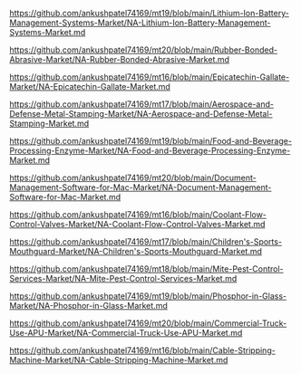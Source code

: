 <p><a href="https://github.com/ankushpatel74169/mt19/blob/main/Lithium-Ion-Battery-Management-Systems-Market/NA-Lithium-Ion-Battery-Management-Systems-Market.md">https://github.com/ankushpatel74169/mt19/blob/main/Lithium-Ion-Battery-Management-Systems-Market/NA-Lithium-Ion-Battery-Management-Systems-Market.md</a></p><p><a href="https://github.com/ankushpatel74169/mt20/blob/main/Rubber-Bonded-Abrasive-Market/NA-Rubber-Bonded-Abrasive-Market.md">https://github.com/ankushpatel74169/mt20/blob/main/Rubber-Bonded-Abrasive-Market/NA-Rubber-Bonded-Abrasive-Market.md</a></p><p><a href="https://github.com/ankushpatel74169/mt16/blob/main/Epicatechin-Gallate-Market/NA-Epicatechin-Gallate-Market.md">https://github.com/ankushpatel74169/mt16/blob/main/Epicatechin-Gallate-Market/NA-Epicatechin-Gallate-Market.md</a></p><p><a href="https://github.com/ankushpatel74169/mt17/blob/main/Aerospace-and-Defense-Metal-Stamping-Market/NA-Aerospace-and-Defense-Metal-Stamping-Market.md">https://github.com/ankushpatel74169/mt17/blob/main/Aerospace-and-Defense-Metal-Stamping-Market/NA-Aerospace-and-Defense-Metal-Stamping-Market.md</a></p><p><a href="https://github.com/ankushpatel74169/mt19/blob/main/Food-and-Beverage-Processing-Enzyme-Market/NA-Food-and-Beverage-Processing-Enzyme-Market.md">https://github.com/ankushpatel74169/mt19/blob/main/Food-and-Beverage-Processing-Enzyme-Market/NA-Food-and-Beverage-Processing-Enzyme-Market.md</a></p><p><a href="https://github.com/ankushpatel74169/mt20/blob/main/Document-Management-Software-for-Mac-Market/NA-Document-Management-Software-for-Mac-Market.md">https://github.com/ankushpatel74169/mt20/blob/main/Document-Management-Software-for-Mac-Market/NA-Document-Management-Software-for-Mac-Market.md</a></p><p><a href="https://github.com/ankushpatel74169/mt16/blob/main/Coolant-Flow-Control-Valves-Market/NA-Coolant-Flow-Control-Valves-Market.md">https://github.com/ankushpatel74169/mt16/blob/main/Coolant-Flow-Control-Valves-Market/NA-Coolant-Flow-Control-Valves-Market.md</a></p><p><a href="https://github.com/ankushpatel74169/mt17/blob/main/Children's-Sports-Mouthguard-Market/NA-Children's-Sports-Mouthguard-Market.md">https://github.com/ankushpatel74169/mt17/blob/main/Children's-Sports-Mouthguard-Market/NA-Children's-Sports-Mouthguard-Market.md</a></p><p><a href="https://github.com/ankushpatel74169/mt18/blob/main/Mite-Pest-Control-Services-Market/NA-Mite-Pest-Control-Services-Market.md">https://github.com/ankushpatel74169/mt18/blob/main/Mite-Pest-Control-Services-Market/NA-Mite-Pest-Control-Services-Market.md</a></p><p><a href="https://github.com/ankushpatel74169/mt19/blob/main/Phosphor-in-Glass-Market/NA-Phosphor-in-Glass-Market.md">https://github.com/ankushpatel74169/mt19/blob/main/Phosphor-in-Glass-Market/NA-Phosphor-in-Glass-Market.md</a></p><p><a href="https://github.com/ankushpatel74169/mt20/blob/main/Commercial-Truck-Use-APU-Market/NA-Commercial-Truck-Use-APU-Market.md">https://github.com/ankushpatel74169/mt20/blob/main/Commercial-Truck-Use-APU-Market/NA-Commercial-Truck-Use-APU-Market.md</a></p><p><a href="https://github.com/ankushpatel74169/mt16/blob/main/Cable-Stripping-Machine-Market/NA-Cable-Stripping-Machine-Market.md">https://github.com/ankushpatel74169/mt16/blob/main/Cable-Stripping-Machine-Market/NA-Cable-Stripping-Machine-Market.md</a></p>
